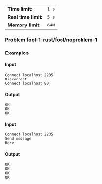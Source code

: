 |                      |       |
|----------------------|-------|
| **Time limit:**      | `1 s` |
| **Real time limit:** | `5 s` |
| **Memory limit:**    | `64M` |


### Problem fool-1: rust/fool/noproblem-1

### Examples

#### Input

    
    
    Connect localhost 2235
    Disconnect
    Connect localhost 80
    

#### Output

    
    
    ОK
    ОK
    ОK

#### Input

    
    
    Connect localhost 2235
    Send message
    Recv
        

#### Output

    
    
    ОK
    ОK
    ОK
    ОK

